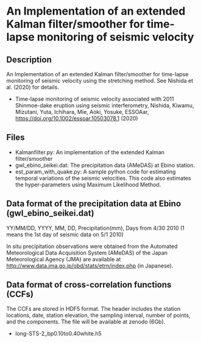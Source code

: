 # An Implementation of an extended Kalman filter/smoother for time-lapse monitoring of seismic velocity

## Description
An Implementation of an extended Kalman filter/smoother for time-lapse monitoring of seismic velocity using the stretching method. See Nishida et al. (2020) for details.

* Time-lapse monitoring of seismic velocity associated with 2011 Shinmoe-dake eruption using seismic interferometry, Nishida, Kiwamu, Mizutani, Yuta, Ichihara, Mie, Aoki, Yosuke, ESSOAar, https://doi.org/10.1002/essoar.10503078.1 (2020)

## Files 
* Kalmanfilter.py: An implementation of the extended Kalman filter/smoother
* gwl_ebino_seikei.dat: The precipitation data (AMeDAS) at Ebino station. 
* est_param_with_quake.py: A sample python code for estimating temporal variations of the seismic velocities. This code also estimates the hyper-parameters using Maximum Likelihood Method.

## Data format of the precipitation data at Ebino (gwl_ebino_seikei.dat)
YY/MM/DD, YYYY, MM, DD, Precipitation(mm), Days from 4/30 2010 (1 means the 1st day of seismic data on 5/1 2010)

In situ precipitation observations were obtained from the Automated Meteorological Data Acquisition System (AMeDAS) of the Japan Meteorological Agency (JMA) are available at http://www.data.jma.go.jp/obd/stats/etrn/index.php (in Japanese).

## Data format of cross-correlation functions (CCFs)
The CCFs are stored in HDF5 format. The header includes the station locations, date, station elevation, the sampling interval, number of points, and the components. The file will be available at zenodo (6Gb). 
* long-STS-2_bp0.10to0.40white.h5


